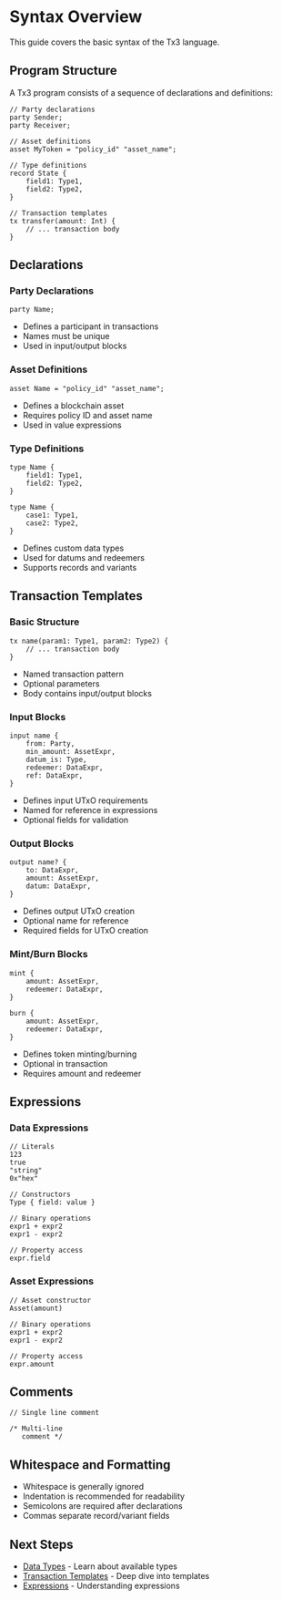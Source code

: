 # Syntax Overview

This guide covers the basic syntax of the Tx3 language.

## Program Structure

A Tx3 program consists of a sequence of declarations and definitions:

```tx3
// Party declarations
party Sender;
party Receiver;

// Asset definitions
asset MyToken = "policy_id" "asset_name";

// Type definitions
record State {
    field1: Type1,
    field2: Type2,
}

// Transaction templates
tx transfer(amount: Int) {
    // ... transaction body
}
```

## Declarations

### Party Declarations
```tx3
party Name;
```
- Defines a participant in transactions
- Names must be unique
- Used in input/output blocks

### Asset Definitions
```tx3
asset Name = "policy_id" "asset_name";
```
- Defines a blockchain asset
- Requires policy ID and asset name
- Used in value expressions

### Type Definitions
```tx3
type Name {
    field1: Type1,
    field2: Type2,
}

type Name {
    case1: Type1,
    case2: Type2,
}
```
- Defines custom data types
- Used for datums and redeemers
- Supports records and variants

## Transaction Templates

### Basic Structure
```tx3
tx name(param1: Type1, param2: Type2) {
    // ... transaction body
}
```
- Named transaction pattern
- Optional parameters
- Body contains input/output blocks

### Input Blocks
```tx3
input name {
    from: Party,
    min_amount: AssetExpr,
    datum_is: Type,
    redeemer: DataExpr,
    ref: DataExpr,
}
```
- Defines input UTxO requirements
- Named for reference in expressions
- Optional fields for validation

### Output Blocks
```tx3
output name? {
    to: DataExpr,
    amount: AssetExpr,
    datum: DataExpr,
}
```
- Defines output UTxO creation
- Optional name for reference
- Required fields for UTxO creation

### Mint/Burn Blocks
```tx3
mint {
    amount: AssetExpr,
    redeemer: DataExpr,
}

burn {
    amount: AssetExpr,
    redeemer: DataExpr,
}
```
- Defines token minting/burning
- Optional in transaction
- Requires amount and redeemer

## Expressions

### Data Expressions
```tx3
// Literals
123
true
"string"
0x"hex"

// Constructors
Type { field: value }

// Binary operations
expr1 + expr2
expr1 - expr2

// Property access
expr.field
```

### Asset Expressions
```tx3
// Asset constructor
Asset(amount)

// Binary operations
expr1 + expr2
expr1 - expr2

// Property access
expr.amount
```

## Comments

```tx3
// Single line comment

/* Multi-line
   comment */
```

## Whitespace and Formatting

- Whitespace is generally ignored
- Indentation is recommended for readability
- Semicolons are required after declarations
- Commas separate record/variant fields


## Next Steps

- [Data Types](types.md) - Learn about available types
- [Transaction Templates](templates.md) - Deep dive into templates
- [Expressions](expressions.md) - Understanding expressions 